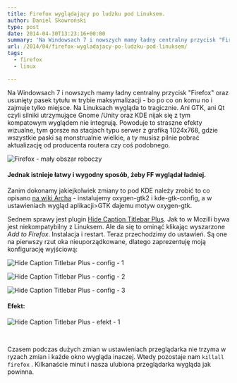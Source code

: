 ```yaml
---
title: Firefox wyglądający po ludzku pod Linuksem.
author: Daniel Skowroński
type: post
date: 2014-04-30T13:23:16+00:00
summary: 'Na Windowsach 7 i nowszych mamy ładny centralny przycisk "Firefox" oraz usunięty pasek tytułu w trybie maksymalizacji - bo po co on komu no i zajmuje tylko miejsce. Na Linuksach wygląda to tragicznie. Ani GTK, ani Qt czyli silniki utrzymujące Gnome /Unity oraz KDE nijak się z tym kompatowym wyglądem nie integrują. Powoduje to straszne efekty wizualne, tym gorsze na stacjach typu serwer z grafiką 1024x768, gdzie wszystkie paski są monstrualnie wielkie, a ty musisz pilnie pobrać aktualizację od producenta routera czy coś podobnego.'
url: /2014/04/firefox-wygladajacy-po-ludzku-pod-linuksem/
tags:
  - firefox
  - linux

---
```

Na Windowsach 7 i nowszych mamy ładny centralny przycisk "Firefox" oraz usunięty pasek tytułu w trybie maksymalizacji - bo po co on komu no i zajmuje tylko miejsce. Na Linuksach wygląda to tragicznie. Ani GTK, ani Qt czyli silniki utrzymujące Gnome /Unity oraz KDE nijak się z tym kompatowym wyglądem nie integrują. Powoduje to straszne efekty wizualne, tym gorsze na stacjach typu serwer z grafiką 1024x768, gdzie wszystkie paski są monstrualnie wielkie, a ty musisz pilnie pobrać aktualizację od producenta routera czy coś podobnego.

![Firefox - mały obszar roboczy](/wp-content/uploads/2014/04/firefox304_suse111x64.png "Firefox - mały obszar roboczy")

#### Jednak istnieje łatwy i wygodny sposób, żeby FF wyglądał ładniej.

Zanim dokonamy jakiejkolwiek zmiany to pod KDE należy zrobić to co opisano [na wiki Archa][2] - instalujemy oxygen-gtk2 i kde-gtk-config, a w ustawieniach wygląd aplikacji>GTK dajemu motyw oxygen-gtk.

Sednem sprawy jest plugin [Hide Caption Titlebar Plus](https://addons.cdn.mozilla.net/img/uploads/addon_icons/13/13505-64.png?modified=1398299229). Jak to w Mozilli bywa jest niekompatybilny z Linuksem. Ale da się to ominąć klikając wyszarzone _Add to Firefox_. Instalacja i restart. Teraz przechodzimy do ustawień. Są one na pierwszy rzut oka nieuporządkowane, dlatego zaprezentuję moją konfigurację wyjściową:

![Hide Caption Titlebar Plus - config - 1](/wp-content/uploads/2014/04/a1.png "Hide Caption Titlebar Plus - config - 1")

![Hide Caption Titlebar Plus - config - 2](/wp-content/uploads/2014/04/a2.png "Hide Caption Titlebar Plus - config - 2")

![Hide Caption Titlebar Plus - config - 3](/wp-content/uploads/2014/04/a3.png "Hide Caption Titlebar Plus - config - 3")

#### Efekt:

![Hide Caption Titlebar Plus - efekt - 1](/wp-content/uploads/2014/04/a5.png "Hide Caption Titlebar Plus - efekt - 1")

&nbsp;

Czasem podczas dużych zmian w ustawieniach przeglądarka nie trzyma w ryzach zmian i każde okno wygląda inaczej. Wtedy pozostaje nam `killall firefox` . Kilkanaście minut i nasza ulubiona przeglądarka wygląda jak powinna.

 [1]: /wp-content/uploads/2014/04/firefox304_suse111x64.png
 [2]: https://wiki.archlinux.org/index.php/firefox#KDE_integration
 [3]: https://addons.mozilla.org/firefox/addon/13505/
 [4]: /wp-content/uploads/2014/04/a1.png
 [5]: /wp-content/uploads/2014/04/a2.png
 [6]: /wp-content/uploads/2014/04/a3.png
 [7]: /wp-content/uploads/2014/04/a5.png